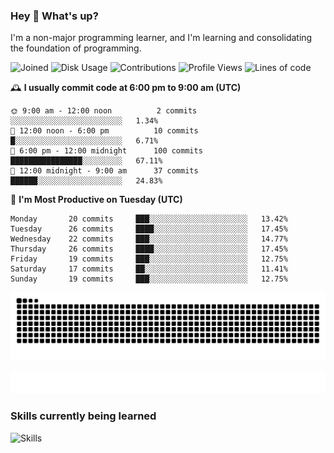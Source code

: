 ### Hey :wave: What's up?

I'm a non-major programming learner, and I'm learning and consolidating the foundation of programming.

<!--START_SECTION:waka-->
![Joined](http://img.shields.io/badge/Joined-8%20years%20ago-6D67E4?style=flat&labelColor=453C67)
![Disk Usage](http://img.shields.io/badge/Github%27s%20Storage-604.4%20MB-FD841F?style=flat&labelColor=E14D2A)
![Contributions](http://img.shields.io/badge/Contributions%20in%202025-5-7DCE13?style=flat&labelColor=2B7A0B)
![Profile Views](http://img.shields.io/badge/Profile%20Views-0-3AB4F2?style=flat&labelColor=0078AA)
![Lines of code](https://img.shields.io/badge/Lines%20of%20code-2%20Million%20Lines%20of%20code-FF8B8B?style=flat&labelColor=EB4747)

🕰️ **I usually commit code at 6:00 pm to 9:00 am (UTC)** 

```text
🌞 9:00 am - 12:00 noon          2 commits      ░░░░░░░░░░░░░░░░░░░░░░░░░   1.34% 
🌆 12:00 noon - 6:00 pm          10 commits     █░░░░░░░░░░░░░░░░░░░░░░░░   6.71% 
🌃 6:00 pm - 12:00 midnight      100 commits    ████████████████░░░░░░░░░   67.11% 
🌙 12:00 midnight - 9:00 am      37 commits     ██████░░░░░░░░░░░░░░░░░░░   24.83%
```
📅 **I'm Most Productive on Tuesday (UTC)** 

```text
Monday       20 commits     ███░░░░░░░░░░░░░░░░░░░░░░   13.42% 
Tuesday      26 commits     ████░░░░░░░░░░░░░░░░░░░░░   17.45% 
Wednesday    22 commits     ███░░░░░░░░░░░░░░░░░░░░░░   14.77% 
Thursday     26 commits     ████░░░░░░░░░░░░░░░░░░░░░   17.45% 
Friday       19 commits     ███░░░░░░░░░░░░░░░░░░░░░░   12.75% 
Saturday     17 commits     ██░░░░░░░░░░░░░░░░░░░░░░░   11.41% 
Sunday       19 commits     ███░░░░░░░░░░░░░░░░░░░░░░   12.75%
```

<!--END_SECTION:waka-->

![Snake animation](https://raw.githubusercontent.com/dirname/dirname/output/snake.svg)

![metrics](github-metrics.svg)

### Skills currently being learned

![Skills](https://skillicons.dev/icons?i=linux,rust,go,solidity,typescript,bash,git,postgres,mysql,redis,mongo,docker,kubernetes,grafana,prometheus)
